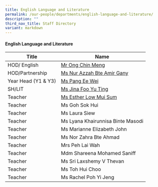 ```yaml
---
title: English Language and Literature
permalink: /our-people/departments/english-language-and-literature/
description: ""
third_nav_title: Staff Directory
variant: markdown
---
```

#### English Language and Literature

| Title | Name |
|---|---|
| HOD/ English | [Mr Ong Chin Meng](ong_chin_meng@moe.edu.sg) |
| HOD/Partnership | [Ms Nur Azzah Bte Amir Gany](nur_azzah_amir_gany@moe.edu.sg) |
| Year Head (Y1 & Y3) | [Ms Pang Ee Wei](pang_ee_wei@moe.edu.sg) |
| SH/LIT | [Ms Jina Foo Yu Ting](jina_foo@moe.edu.sg) |
| Teacher | [Ms Esther Low Mui Sum](low_mui_sum_esther@moe.edu.sg) |
| Teacher | Ms Goh Sok Hui |
| Teacher  | Ms Laura Siew |
| Teacher  | Ms Lyana Khairunnisa Binte Masodi |
| Teacher  | Ms Marianne Elizabeth John |
| Teacher  | Ms Nor Zahra Bte Ahmad |
| Teacher | Mrs Peh Lai Wah |
| Teacher  | Mdm Shareena Mohamed Saniff  |
| Teacher | Ms Sri Laxshemy V Thevan |
| Teacher  | Ms Toh Hui Choo |
| Teacher  | Ms Rachel Poh Yi Jeng |